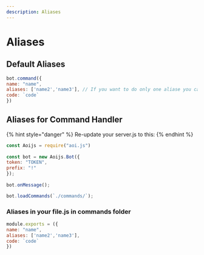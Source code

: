 ```yaml
---
description: Aliases
---
```


# Aliases

## Default Aliases

```javascript
bot.command({
name: "name",
aliases: ['name2','name3'], // If you want to do only one aliase you can do ['name2'] or just 'name2'
code: `code`
})
```

## Aliases for Command Handler

{% hint style="danger" %}
Re-update your server.js to this:
{% endhint %}

```javascript
const Aoijs = require("aoi.js")
 
const bot = new Aoijs.Bot({
token: "TOKEN", 
prefix: "!" 
});
 
bot.onMessage();

bot.loadCommands(`./commands/`);
```

### Aliases in your file.js in commands folder

```javascript
module.exports = ({
name: "name",
aliases: ['name2','name3'],
code: `code`
})
```

